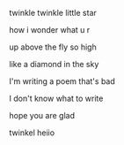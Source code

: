 
twinkle twinkle little star

how i wonder what u r

up above the fly so high

like a diamond in the sky


I'm writing a poem that's bad

I don't know what to write

hope you are glad
 
 twinkel heiio 
